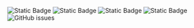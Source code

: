 ![Static Badge](https://img.shields.io/badge/blacklists-60-000000) ![Static Badge](https://img.shields.io/badge/blacklisted-3030156-cc0000) ![Static Badge](https://img.shields.io/badge/whitelisted-2242-00CC00) ![Static Badge](https://img.shields.io/badge/streaming_blacklist-28106-000000) ![GitHub issues](https://img.shields.io/github/issues/fabriziosalmi/blacklists)
